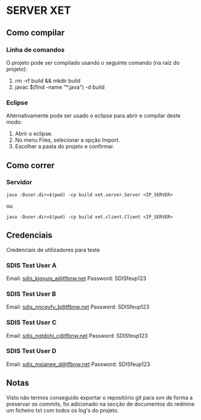 # SERVER XET

## Como compilar

### Linha de comandos
O projeto pode ser compilado usando o seguinte comando (na raíz do projeto):
1. rm -rf build && mkdir build
2. javac $(find -name "*.java") -d build

### Eclipse
Alternativamente pode ser usado o eclipse para abrir e compilar deste modo:
1. Abrir o eclipse.
2. No menu Files, selecionar a opção Import.
3. Escolher a pasta do projeto e confirmar.


## Como correr

### Servidor

```java -Duser.dir=$(pwd) -cp build xet.server.Server <IP_SERVER>```

ou

```java -Duser.dir=$(pwd) -cp build xet.client.Client <IP_SERVER>```

## Credenciais

Credenciais de utilizadores para teste

### SDIS Test User A
Email: sdis_kiqyuiv_a@tfbnw.net
Password: SDISfeup123

### SDIS Test User B
Email: sdis_nncqyfv_b@tfbnw.net
Password: SDISfeup123

### SDIS Test User C
Email: sdis_ngtdohj_c@tfbnw.net
Password: SDISfeup123

### SDIS Test User D
Email: 	sdis_msianee_d@tfbnw.net
Password: SDISfeup123

## Notas
Visto não termos conseguido exportar o repositório git para svn de forma a preservar os commits,
foi adicionado na secção de documentos do redmine um ficheiro txt com todos os log's do projeto.
